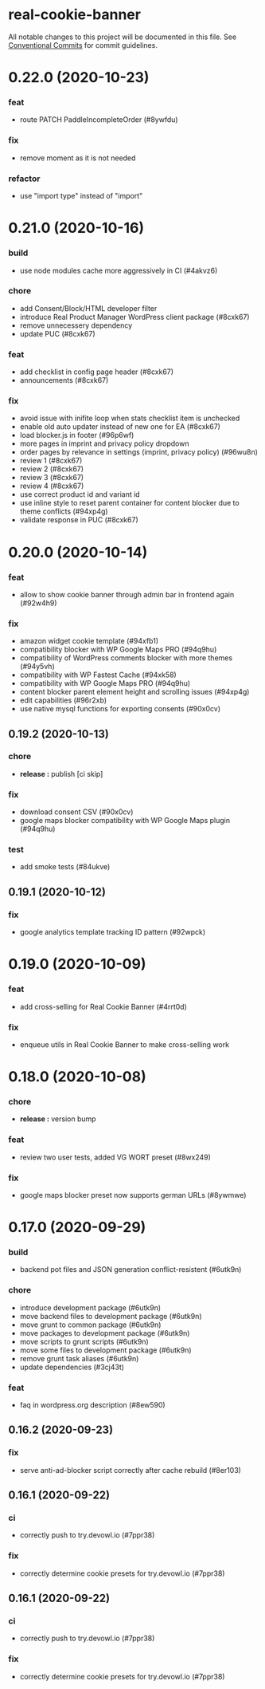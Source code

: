 # real-cookie-banner

All notable changes to this project will be documented in this file.
See [Conventional Commits](https://conventionalcommits.org) for commit guidelines.

# 0.22.0 (2020-10-23)


### feat

* route PATCH PaddleIncompleteOrder (#8ywfdu)


### fix

* remove moment as it is not needed


### refactor

* use "import type" instead of "import"





# 0.21.0 (2020-10-16)


### build

* use node modules cache more aggressively in CI (#4akvz6)


### chore

* add Consent/Block/HTML developer filter
* introduce Real Product Manager WordPress client package (#8cxk67)
* remove unnecessery dependency
* update PUC (#8cxk67)


### feat

* add checklist in config page header (#8cxk67)
* announcements (#8cxk67)


### fix

* avoid issue with inifite loop when stats checklist item is unchecked
* enable old auto updater instead of new one for EA (#8cxk67)
* load blocker.js in footer (#96p6wf)
* more pages in imprint and privacy policy dropdown
* order pages by relevance in settings (imprint, privacy policy) (#96wu8n)
* review 1 (#8cxk67)
* review 2 (#8cxk67)
* review 3 (#8cxk67)
* review 4 (#8cxk67)
* use correct product id and variant id
* use inline style to reset parent container for content blocker due to theme conflicts (#94xp4g)
* validate response in PUC (#8cxk67)





# 0.20.0 (2020-10-14)


### feat

* allow to show cookie banner through admin bar in frontend again (#92w4h9)


### fix

* amazon widget cookie template (#94xfb1)
* compatibility blocker with WP Google Maps PRO (#94q9hu)
* compatibility of WordPress comments blocker with more themes (#94y5vh)
* compatibility with WP Fastest Cache (#94xk58)
* compatibility with WP Google Maps PRO (#94q9hu)
* content blocker parent element height and scrolling issues (#94xp4g)
* edit capabilities (#96r2xb)
* use native mysql functions for exporting consents (#90x0cv)





## 0.19.2 (2020-10-13)


### chore

* **release :** publish [ci skip]


### fix

* download consent CSV (#90x0cv)
* google maps blocker compatibility with WP Google Maps plugin (#94q9hu)


### test

* add smoke tests (#84ukve)





## 0.19.1 (2020-10-12)


### fix

* google analytics template tracking ID pattern (#92wpck)





# 0.19.0 (2020-10-09)


### feat

* add cross-selling for Real Cookie Banner (#4rrt0d)


### fix

* enqueue utils in Real Cookie Banner to make cross-selling work





# 0.18.0 (2020-10-08)


### chore

* **release :** version bump


### feat

* review two user tests, added VG WORT preset (#8wx249)


### fix

* google maps blocker preset now supports german URLs (#8ywmwe)





# 0.17.0 (2020-09-29)


### build

* backend pot files and JSON generation conflict-resistent (#6utk9n)


### chore

* introduce development package (#6utk9n)
* move backend files to development package (#6utk9n)
* move grunt to common package (#6utk9n)
* move packages to development package (#6utk9n)
* move scripts to grunt scripts (#6utk9n)
* move some files to development package (#6utk9n)
* remove grunt task aliases (#6utk9n)
* update dependencies (#3cj43t)


### feat

* faq in wordpress.org description (#8ew590)





## 0.16.2 (2020-09-23)


### fix

* serve anti-ad-blocker script correctly after cache rebuild (#8er103)





## 0.16.1 (2020-09-22)


### ci

* correctly push to try.devowl.io (#7ppr38)


### fix

* correctly determine cookie presets for try.devowl.io (#7ppr38)





## 0.16.1 (2020-09-22)


### ci

* correctly push to try.devowl.io (#7ppr38)


### fix

* correctly determine cookie presets for try.devowl.io (#7ppr38)
